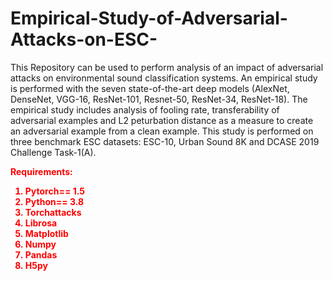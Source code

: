 # Empirical-Study-of-Adversarial-Attacks-on-ESC-
This Repository can be used to perform analysis of an impact of adversarial attacks on environmental sound classification systems. An empirical study is performed with the seven state-of-the-art deep models (AlexNet, DenseNet, VGG-16, ResNet-101, Resnet-50, ResNet-34, ResNet-18). 
The empirical study includes analysis of fooling rate, transferability of adversarial examples and L2 peturbation distance as a measure to create an adversarial example from a clean example. This study is performed on three benchmark ESC datasets: ESC-10, Urban Sound 8K and DCASE 2019 Challenge Task-1(A).

<b><font color="red">Requirements: <br>
1. Pytorch== 1.5<br>
2. Python== 3.8 <br>
3. Torchattacks
4. Librosa
5. Matplotlib 
6. Numpy 
7. Pandas 
8. H5py 


